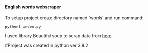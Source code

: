#### English words webscraper

To setup project create directory named 'words' and run command: 

``` python3 index.py ```

I used library Beautiful soup to scrap data from <a href="https://angielskie-slowka.pl/slowka-angielskie
">here</a>

#Project was created in python ver 3.8.2
